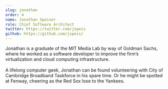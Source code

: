 ```yaml
---
slug: jonathan
order: 4
name: Jonathan Speiser
role: Chief Software Architect
twitter: https://twitter.com/jspeis
github: https://github.com/jspeis/
---
```


Jonathan is a graduate of the MIT Media Lab by way of Goldman Sachs, where he worked as a software developer to improve the firm’s virtualization and cloud computing infrastructure.
<br /><br />
A lifelong computer geek, Jonathan can be found volunteering with City of Cambridge Broadband Taskforce in his spare time.  Or he might be spotted at Fenway, cheering as the Red Sox lose to the Yankees.
